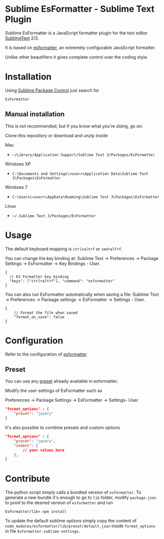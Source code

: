 # Sublime EsFormatter - Sublime Text Plugin

Sublime EsFormatter is a JavaScript formatter plugin for the text editor [SublimeText](http://www.sublimetext.com) 2/3.

It is based on [esformatter](https://github.com/millermedeiros/esformatter), an extremely configurable JavaScript formatter.

Unlike other beautifiers it gives complete control over the coding style.

# Installation

Using [Sublime Package Control](http://wbond.net/sublime_packages/package_control) just search for

`EsFormatter`

## Manual installation

This is not recommended, but if you know what you're doing, go on:

Clone this repository or download and unzip inside

Mac

* `~/Library/Application Support/Sublime Text 3/Packages/EsFormatter`

Windows XP

* `C:\Documents and Settings\<user>\Application Data\Sublime Text 3\Packages\EsFormatter`

Windows 7
* `C:\Users\<user>\AppData\Roaming\Sublime Text 3\Packages\EsFormatter`

Linux

* `~/.Sublime Text 3/Packages/EsFormatter`


# Usage

The default keyboard mapping is `ctrl+alt+f` or `cmd+alf+f`.

You can change the key binding at: Sublime Text -> Preferences -> Package Settings -> EsFormatter -> Key Bindings - User.

	{
	  // ES Formatter key binding
	  "keys": ["ctrl+alt+f"], "command": "esformatter"
	}

You can also run EsFormatter automatically when saving a file: Sublime Text -> Preferences -> Package settings -> EsFormatter -> Settings - User.

	{
	    // Format the file when saved
	    "format_on_save": false
	}


# Configuration

Refer to the configuration of [esformatter](https://github.com/millermedeiros/esformatter)

## Preset

You can use any [preset](https://github.com/millermedeiros/esformatter/tree/master/lib/preset) already available in esformatter.

Modify the user settings of EsFormatter such as

Preferences -> Package Settings -> EsFormatter -> Settings- User

```json
"format_options" : {
    "preset": "jquery"
}
```

It's also possible to combine presets and custom options

```json
"format_options" : {
    "preset": "jquery",
    "indent": {
        // your values here
    },
}
```

# Contribute

The python script simply calls a bundled version of `esformatter`. To generate a new bundle it's enough to go to `lib` folder, modify `package.json` to point to the desired version of `esformatter` and run

````
EsFormatter/lib> npm install
````

To update the default sublime options simply copy the content of `node_modules/esformatter/lib/preset/default.json` inside `format_options` in file `EsFormatter.sublime-settings`.

